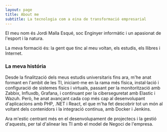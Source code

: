 ```yaml
---
layout: page
title: About me
subtitle: La tecnologia com a eina de transformació empresarial
---
```


El meu nom és Jordi Malla Esqué, soc Enginyer informàtic i un apasionat de l'esport i la natura.

La meva formació és: la gent que tinc al meu voltan, els estudis, els llibres i Internet.

### La meva história

Desde la finalització dels meus estudis universitaris fins ara, m'he anat formant en l'ambit de les TI, iniciant-me en la rama més física, instal·lació i configuració de sistemes físics i virtuals, passant per la monitorització amb Zabbix, Influxdb, Grafana, i continuant per la ciberseguretat amb Elastic i Wazuh. Però, he anat avançant cada cop més cap al desenvolupant d'aplicacions amb PHP, .NET i React, el que m'ha fet descobrir tot un món al voltant dels contenidors i la integració contínua, amb Docker i Jenkins.

Ara m'estic centrant més en el desenvolupament de projectecs i la gestió d'aquests, per tal d'alinear les TI amb el model de Negoci de l'empresa.
